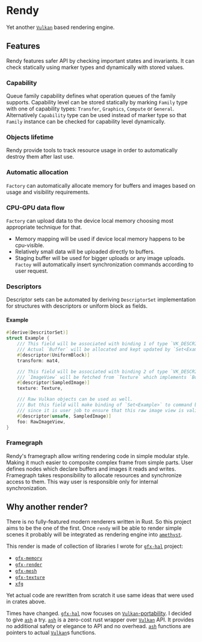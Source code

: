 
# Rendy

Yet another [`Vulkan`] based rendering engine.

## Features

Rendy features safer API by checking important states and invariants.
It can check statically using marker types and dynamically with stored values.

### Capability

Queue family capability defines what operation queues of the family supports.
Capability level can be stored statically by marking `Family` type with one of capability types: `Transfer`, `Graphics`, `Compute` or `General`.
Alternatively `Capability` type can be used instead of marker type so that `Family` instance can be checked for capability level dynamically.

### Objects lifetime

Rendy provide tools to track resource usage in order to automatically destroy them after last use.

### Automatic allocation

`Factory` can automatically allocate memory for buffers and images based on usage and visibility requirements.

### CPU-GPU data flow

`Factory` can upload data to the device local memory choosing most appropriate technique for that.
* Memory mapping will be used if device local memory happens to be cpu-visible.
* Relatively small data will be uploaded directly to buffers.
* Staging buffer will be used for bigger uploads or any image uploads.
`Factoy` will automatically insert synchronization commands according to user request.

### Descriptors

Descriptor sets can be automated by deriving `DescriptorSet` implementation for structures with descriptors or uniform block as fields.

#### Example

```rust
#[derive(DescritorSet)]
struct Example {
    /// This field will be associated with binding 1 of type `VK_DESCRIPTOR_TYPE_UNIFORM_BUFFER`.
    /// Actual `Buffer` will be allocated and kept updated by `Set<Example>`.
    #[descriptor(UniformBlock)]
    transform: mat4,

    /// This field will be associated with binding 2 of type `VK_DESCRIPTOR_TYPE_SAMPLED_IMAGE`.
    /// `ImageView` will be fetched from `Texture` which implements `Borrow<ImageView>`.
    #[descriptor(SampledImage)]
    texture: Texture,

    /// Raw Vulkan objects can be used as well.
    /// But this field will make binding of `Set<Example>` to command buffer to require unsafe operation
    /// since it is user job to ensure that this raw image view is valid during command buffer execution.
    #[descriptor(unsafe, SampledImage)]
    foo: RawImageView,
}
```

### Framegraph

Rendy's framegraph allow writing rendering code in simple modular style. Making it much easier to composite complex frame from simple parts.
User defines nodes which declare buffers and images it reads and writes. Framegraph takes responsibility to allocate resources and synchronize access to them.
This way user is responsible only for internal synchronization.

## Why another render?

There is no fully-featured modern renderers written in Rust. So this project aims to be the one of the first.
Once `rendy` will be able to render simple scenes it probably will be integrated as rendering engine into [`amethyst`].

This render is made of collection of libraries I wrote for [`gfx-hal`] project:
* [`gfx-memory`]
* [`gfx-render`]
* [`gfx-mesh`]
* [`gfx-texture`]
* [`xfg`]

Yet actual code are rewritten from scratch it use same ideas that were used in crates above.

Times have changed. [`gfx-hal`] now focuses on [`Vulkan`-portability].
I decided to give [`ash`] a try. [`ash`] is a zero-cost rust wrapper over [`Vulkan`] API.
It provides no additional safety or elegance to API and no overhead. [`ash`] functions are pointers to actual [`Vulkan`]s functions.

[`ash`]: https://github.com/MaikKlein/ash
[`gfx-hal`]: https://github.com/gfx-rs/gfx
[`gfx-memory`]: https://github.com/gfx-rs/gfx-memory
[`gfx-render`]: https://github.com/gfx-rs/gfx-render
[`gfx-mesh`]: https://github.com/omni-viral/gfx-mesh
[`gfx-texture`]: https://github.com/omni-viral/gfx-texture
[`xfg`]: https://github.com/omni-viral/xfg-rs
[`Vulkan`]: https://www.khronos.org/vulkan/
[`Vulkan`-portability]: https://www.khronos.org/vulkan/portability-initiative
[`amethyst`]: https://github.com/amethyst/amethyst
